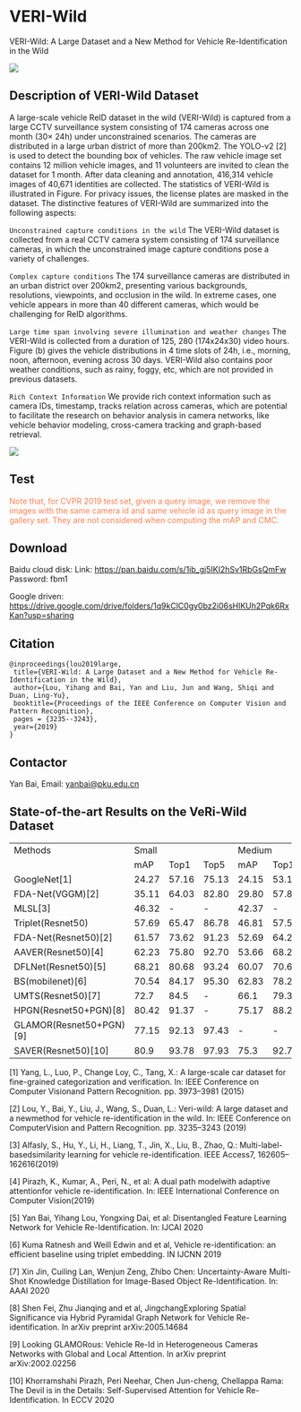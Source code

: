 # VERI-Wild
VERI-Wild: A Large Dataset and a New Method for Vehicle Re-Identification in the Wild

![](https://github.com/PKU-IMRE/VERI-Wild/blob/master/cars.JPG)
## Description of VERI-Wild Dataset
A large-scale vehicle ReID dataset in the wild (VERI-Wild) is captured from a large CCTV surveillance system consisting of 174 cameras across one month (30× 24h) under unconstrained scenarios. The cameras are distributed in a large urban district of more than 200km2. The YOLO-v2 [2] is used to detect the bounding box of vehicles. The raw vehicle image set contains 12 million vehicle images, and 11 volunteers are invited to clean the dataset for 1 month. After data cleaning and annotation, 416,314 vehicle images of 40,671 identities are collected. The statistics of VERI-Wild is illustrated in Figure. For privacy issues, the license plates are masked in the dataset. The distinctive features of VERI-Wild are summarized into the following aspects:

`Unconstrained capture conditions in the wild`
The VERI-Wild dataset is collected from a real CCTV camera system consisting of 174 surveillance cameras, in which the unconstrained image capture conditions pose a variety of challenges.

`Complex capture conditions` 
The 174 surveillance cameras are distributed in an urban district over 200km2, presenting various backgrounds, resolutions, viewpoints, and occlusion in the wild. In extreme cases, one vehicle appears in more than 40 different cameras, which would be challenging for ReID algorithms.

`Large time span involving severe illumination and weather changes` 
The VERI-Wild is collected from a duration of 125, 280 (174x24x30) video hours. Figure (b) gives the vehicle distributions in 4 time slots of 24h, i.e., morning, noon, afternoon, evening across 30 days. VERI-Wild also contains poor weather conditions, such as rainy, foggy, etc, which are not provided in previous datasets.

`Rich Context Information` 
We provide rich context information such as camera IDs, timestamp, tracks relation across cameras, which are potential to facilitate the research on behavior analysis in camera networks, like vehicle behavior modeling, cross-camera tracking and graph-based retrieval.

![](https://github.com/PKU-IMRE/VERI-Wild/blob/master/statistics.png)

## Test
<font color=#FF7F50 >Note that, for CVPR 2019 test set, given a query image, we remove the images with the same camera id and same vehicle id as query image in the gallery set. They are not considered when computing the mAP and CMC.</font>



## Download
Baidu cloud disk:
Link: https://pan.baidu.com/s/1ib_gj5IKI2hSv1RbGsQmFw  Password: fbm1

Google driven:
https://drive.google.com/drive/folders/1q9kClC0gy0bz2i06sHlKUh2Pqk6RxKan?usp=sharing

## Citation
``` 
@inproceedings{lou2019large,
 title={VERI-Wild: A Large Dataset and a New Method for Vehicle Re-Identification in the Wild},
 author={Lou, Yihang and Bai, Yan and Liu, Jun and Wang, Shiqi and Duan, Ling-Yu},
 booktitle={Proceedings of the IEEE Conference on Computer Vision and Pattern Recognition},
 pages = {3235--3243},
 year={2019}
}
```

## Contactor
Yan Bai, Email: yanbai@pku.edu.cn

## State-of-the-art Results on the VeRi-Wild Dataset

<table>
  <tr>
    <td>Methods</td><td colspan="3">Small</td><td colspan="3">Medium</td><td colspan="3">Large</td>
	<tr>
	<tr>
		<td> </td> <td> mAP </td> <td> Top1 </td> <td> Top5 </td><td> mAP </td> <td> Top1 </td> <td> Top5 </td><td> mAP </td> <td> Top1 </td> <td> Top5 </td>
	<tr>
	<tr>
		<td> GoogleNet[1]</td> <td> 24.27 </td> <td> 57.16 </td> <td> 75.13 </td><td> 24.15 </td> <td> 53.16 </td> <td> 71.1 </td><td> 21.53 </td> <td> 44.61 </td> <td> 63.55 </td>
	<tr>
	<tr>
		<td> FDA-Net(VGGM)[2]</td> <td> 35.11 </td> <td> 64.03 </td> <td> 82.80 </td><td> 29.80 </td> <td> 57.82 </td> <td> 78.34 </td><td> 22.78 </td> <td> 49.43 </td> <td> 70.48 </td>
	<tr>
	<tr>
		<td> MLSL[3]</td> <td> 46.32 </td> <td> - </td> <td> - </td><td> 42.37 </td> <td> - </td> <td> - </td><td> 36.61 </td> <td> - </td> <td> - </td>
	<tr>
	<tr>
		<td> Triplet(Resnet50)</td> <td> 57.69 </td> <td> 65.47 </td> <td> 86.78 </td><td> 46.81 </td> <td> 57.52 </td> <td> 81.22 </td><td> 34.73 </td> <td> 49.21 </td> <td> 72.11 </td>
	<tr>
	<tr>
		<td> FDA-Net(Resnet50)[2]</td> <td> 61.57 </td> <td> 73.62 </td> <td> 91.23 </td><td> 52.69 </td> <td> 64.29 </td> <td> 85.39 </td><td> 45.78 </td> <td> 58.76 </td> <td> 80.97 </td>
	<tr>
	<tr>
		<td> AAVER(Resnet50)[4]</td> <td> 62.23 </td> <td> 75.80 </td> <td> 92.70 </td><td> 53.66 </td> <td> 68.24 </td> <td> 88.88 </td><td> 41.68 </td> <td> 58.69 </td> <td> 81.59 </td>
	<tr>
	<tr>
		<td> DFLNet(Resnet50)[5]</td> <td> 68.21 </td> <td> 80.68 </td> <td> 93.24 </td><td> 60.07 </td> <td> 70.67 </td> <td> 89.25 </td><td> 49.02 </td> <td> 61.60 </td> <td> 82.73 </td>
	<tr>
	<tr>
		<td> BS(mobilenet)[6]</td> <td> 70.54 </td> <td> 84.17 </td> <td> 95.30 </td><td> 62.83 </td> <td> 78.22 </td> <td> 93.06 </td><td> 51.63 </td> <td> 69.99 </td> <td> 88.45 </td>
	<tr>
	<tr>
		<td> UMTS(Resnet50)[7]</td> <td> 72.7 </td> <td> 84.5 </td> <td> - </td><td> 66.1 </td> <td> 79.3 </td> <td> - </td><td> 54.2 </td> <td> 72.8 </td> <td> - </td>
	<tr>
	<tr>
		<td> HPGN(Resnet50+PGN)[8]</td> <td> 80.42 </td> <td> 91.37 </td> <td> - </td><td> 75.17 </td> <td> 88.21 </td> <td> - </td><td> 65.04 </td> <td> 82.68 </td> <td> - </td>
	<tr>
	<tr>
		<td> GLAMOR(Resnet50+PGN)[9]</td> <td> 77.15 </td> <td> 92.13 </td> <td> 97.43 </td><td> - </td> <td> - </td> <td> - </td><td> - </td> <td> - </td> <td> - </td>
	<tr>
	<tr>
		<td> SAVER(Resnet50)[10]</td> <td> 80.9 </td> <td> 93.78 </td> <td> 97.93 </td><td> 75.3 </td> <td> 92.7 </td> <td> 97.48 </td><td> 67.7 </td> <td> 89.5 </td> <td> 95.8 </td>
	<tr>
</table>

[1] Yang, L., Luo, P., Change Loy, C., Tang, X.: A large-scale car dataset for fine-grained categorization and verification. In: IEEE Conference on Computer Visionand Pattern Recognition. pp. 3973–3981 (2015)

[2] Lou, Y., Bai, Y., Liu, J., Wang, S., Duan, L.: Veri-wild: A large dataset and a newmethod for vehicle re-identification in the wild. In: IEEE Conference on ComputerVision and Pattern Recognition. pp. 3235–3243 (2019)

[3] Alfasly, S., Hu, Y., Li, H., Liang, T., Jin, X., Liu, B., Zhao, Q.: Multi-label-basedsimilarity learning for vehicle re-identification. IEEE Access7, 162605–162616(2019)

[4] Pirazh, K., Kumar, A., Peri, N., et al: A dual path modelwith adaptive attentionfor vehicle re-identification. In: IEEE International Conference on Computer Vision(2019)

[5] Yan Bai, Yihang Lou, Yongxing Dai, et al: Disentangled Feature Learning Network for Vehicle Re-Identification. In: IJCAI 2020

[6] Kuma Ratnesh and  Weill Edwin and et al, Vehicle re-identification: an efficient baseline using triplet embedding. IN IJCNN 2019

[7] Xin Jin, Cuiling Lan, Wenjun Zeng, Zhibo Chen: Uncertainty-Aware Multi-Shot Knowledge Distillation for Image-Based Object Re-Identification. In: AAAI 2020

[8] Shen Fei, Zhu Jianqing and et al, JingchangExploring Spatial Significance via Hybrid Pyramidal Graph Network for Vehicle Re-identification. In arXiv preprint arXiv:2005.14684

[9] Looking GLAMORous: Vehicle Re-Id in Heterogeneous Cameras Networks with Global and Local Attention. In arXiv preprint arXiv:2002.02256

[10] Khorramshahi Pirazh, Peri Neehar, Chen Jun-cheng, Chellappa Rama: The Devil is in the Details: Self-Supervised Attention for Vehicle Re-Identification. In ECCV 2020
